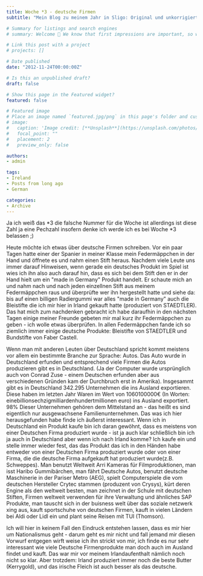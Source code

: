 ```yaml
---
title: Woche *3 - deutsche Firmen
subtitle: "Mein Blog zu meinem Jahr in Sligo: Original und unkorrigiert"

# Summary for listings and search engines
# summary: Welcome 👋 We know that first impressions are important, so we've populated your new site with some initial content to help you get familiar with everything in no time.

# Link this post with a project
# projects: []

# Date published
date: "2012-11-24T00:00:00Z"

# Is this an unpublished draft?
draft: false

# Show this page in the Featured widget?
featured: false

# Featured image
# Place an image named `featured.jpg/png` in this page's folder and customize its options here.
# image:
#   caption: 'Image credit: [**Unsplash**](https://unsplash.com/photos/CpkOjOcXdUY)'
#   focal_point: ""
#   placement: 2
#   preview_only: false

authors:
- admin

tags:
- Ireland
- Posts from long ago
- German

categories:
- Archive
---
```


Ja ich weiß das *3 die falsche Nummer für die Woche ist allerdings ist diese Zahl ja eine Pechzahl insofern denke ich werde ich es bei Woche *3 belassen ;)

Heute möchte ich etwas über deutsche Firmen schreiben. Vor ein paar Tagen hatte einer der Spanier in meiner Klasse mein Federmäppchen in der Hand und öffnete es und nahm einen Stift heraus. Nachdem viele Leute uns immer darauf Hinweisen, wenn gerade ein deutsches Produkt im Spiel ist wies ich ihn also auch darauf hin, dass es sich bei dem Stift den er in der Hand hielt um ein "made in Germany" Produkt handelt. Er schaute mich an und nahm nach und nach jeden einzellnen Stift aus meinem Federmäppchen raus und überprüfte wer ihn hergestellt hatte und siehe da: bis auf einen billigen Radiergummi war alles "made in Germany" auch die Bleistifte die ich mir hier in Irland gekauft hatte (produziert von STAEDTLER). Das hat mich zum nachdenken gebracht ich habe daraufhin in den nächsten Tagen einige meiner Freunde gebeten mir mal kurz ihr Federmäppchen zu geben - ich wolle etwas überprüfen. In allen Federmäppchen fande ich so ziemlich immer einige deutsche Produkte: Bleistifte von STAEDTLER und Bundstifte von Faber Castell.

Wenn man mit anderen Leuten über Deutschland spricht kommt meistens vor allem ein bestimmte Branche zur Sprache: Autos. Das Auto wurde in Deutschland erfunden und entsprechend viele Firmen die Autos produzieren gibt es in Deutschland. (Ja der Computer wurde ursprünglich auch von Conrad Zuse - einem Deutschen erfunden aber aus verschiedenen Gründen kam der Durchbruch erst in Amerika). Insgesammt gibt es in Deutschland 342.295 Unternehmen die ins Ausland exportieren. Diese haben im letzten Jahr Waren im Wert von 1060100000€ (In Worten: einebillionsechzigmilliardenhundertmillionen euro) ins Ausland exportiert. 98% Dieser Unternehmen gehören dem Mittelstand an - das heißt es sind eigentlich nur ausgewachsene Familienunternehmen. Das was ich hier herausgefunden habe finde ich äußerst interessant. Wenn ich in Deutschland ein Produkt kaufe bin ich daran gewöhnt, dass es meistens von einer Deutschen Firma produziert wurde - ist ja auch klar schließlich bin ich ja auch in Deutschland aber wenn ich nach Irland komme? Ich kaufe ein und stelle immer wieder fest, das das Produkt das ich in den Händen habe entweder von einer Deutschen Firma produziert wurde oder von einer Firma, die die deutsche Firma aufgekauft hat produziert wurde(z.B. Schweppes).
Man benutzt Weltweit Arri Kameras für Filmproduktionen, man isst Haribo Gummibärchen, man fährt Deutsche Autos, benutzt deutsche Maschinerie in der Pariser Metro (AEG), spielt Computerspiele die vom deutschen Hersteller Crytec stammen (produzent von Crysys), kürt deren Engine als den weltweit besten, man zeichnet in der Schule mit deutschen Stiften, Firmen weltweit verwenden für ihre Verwaltung und ähnliches SAP Produkte, man tauscht sich in der buisness welt über das soziale netzwerk xing aus, kauft sportschuhe von deutschen Firmen, kauft in vielen Ländern bei Aldi oder Lidl ein und plant seine Reisen mit TUI (Thomson).

Ich will hier in keinem Fall den Eindruck entstehen lassen, dass es mir hier um Nationalismus geht - darum geht es mir nicht und fall jemand mir diesen Vorwurf entgegen wirft weise ich ihn strickt von mir, ich finde es nur sehr interessant wie viele Deutsche Firmenprodukte man doch auch im Ausland findet und kauft. Das war mir vor meinem Irlandaufenthalt nämlich noch nicht so klar. Aber trotzdem: Irland produziert immer noch die beste Butter (Kerrygold), und das irische Fleich ist auch besser als das deutsche.